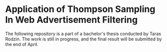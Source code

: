 # Application of Thompson Sampling In Web Advertisement Filtering

The following repository is a part of a bachelor's thesis conducted by Taras Rodzin.
The work is still in progress, and the final result will be submitted by the end of April.
